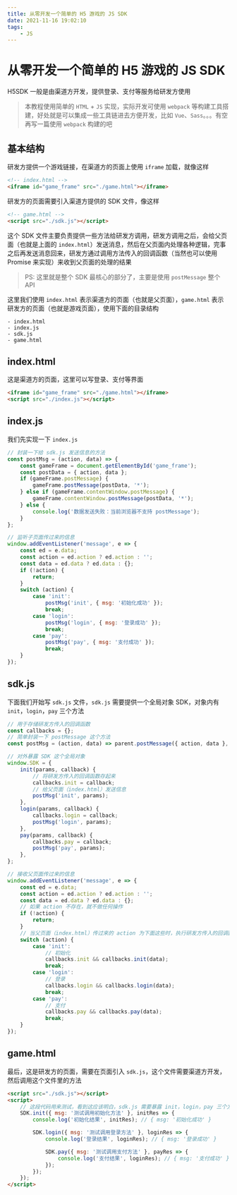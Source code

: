```yaml
---
title: 从零开发一个简单的 H5 游戏的 JS SDK
date: 2021-11-16 19:02:10
tags:
    - JS
---
```


# 从零开发一个简单的 H5 游戏的 JS SDK

H5SDK 一般是由渠道方开发，提供登录、支付等服务给研发方使用

> 本教程使用简单的 `HTML` + `JS` 实现，实际开发可使用 `webpack` 等构建工具搭建，好处就是可以集成一些工具链进去方便开发，比如 `Vue`、`Sass`。。。有空再写一篇使用 `webpack` 构建的吧

## 基本结构

研发方提供一个游戏链接，在渠道方的页面上使用 `iframe` 加载，就像这样

```html
<!-- index.html -->
<iframe id="game_frame" src="./game.html"></iframe>
```

研发方的页面需要引入渠道方提供的 SDK 文件，像这样

```html
<!-- game.html -->
<script src="./sdk.js"></script>
```

这个 SDK 文件主要负责提供一些方法给研发方调用，研发方调用之后，会给父页面（也就是上面的 `index.html`）发送消息，然后在父页面内处理各种逻辑，完事之后再发送消息回来，研发方通过调用方法传入的回调函数（当然也可以使用 Promise 来实现）来收到父页面的处理的结果

> PS: 这里就是整个 SDK 最核心的部分了，主要是使用 `postMessage` 整个 API

这里我们使用 `index.html` 表示渠道方的页面（也就是父页面），`game.html` 表示研发方的页面（也就是游戏页面），使用下面的目录结构

```text
- index.html
- index.js
- sdk.js
- game.html
```

## index.html

这是渠道方的页面，这里可以写登录、支付等界面

```html
<iframe id="game_frame" src="./game.html"></iframe>
<script src="./index.js"></script>
```

## index.js

我们先实现一下 `index.js`

```js
// 封装一下给 sdk.js 发送信息的方法
const postMsg = (action, data) => {
    const gameFrame = document.getElementById('game_frame');
    const postData = { action, data };
    if (gameFrame.postMessage) {
        gameFrame.postMessage(postData, '*');
    } else if (gameFrame.contentWindow.postMessage) {
        gameFrame.contentWindow.postMessage(postData, '*');
    } else {
        console.log('数据发送失败：当前浏览器不支持 postMessage');
    }
};

// 监听子页面传过来的信息
window.addEventListener('message', e => {
    const ed = e.data;
    const action = ed.action ? ed.action : '';
    const data = ed.data ? ed.data : {};
    if (!action) {
        return;
    }
    switch (action) {
        case 'init':
            postMsg('init', { msg: '初始化成功' });
            break;
        case 'login':
            postMsg('login', { msg: '登录成功' });
            break;
        case 'pay':
            postMsg('pay', { msg: '支付成功' });
            break;
    }
});
```

## sdk.js

下面我们开始写 `sdk.js` 文件，`sdk.js` 需要提供一个全局对象 SDK，对象内有 `init`，`login`，`pay` 三个方法

```js
// 用于存储研发方传入的回调函数
const callbacks = {};
// 简单封装一下 postMessage 这个方法
const postMsg = (action, data) => parent.postMessage({ action, data }, '*');

// 对外暴露 SDK 这个全局对象
window.SDK = {
    init(params, callback) {
        // 将研发方传入的回调函数存起来
        callbacks.init = callback;
        // 给父页面（index.html）发送信息
        postMsg('init', params);
    },
    login(params, callback) {
        callbacks.login = callback;
        postMsg('login', params);
    },
    pay(params, callback) {
        callbacks.pay = callback;
        postMsg('pay', params);
    },
};

// 接收父页面传过来的信息
window.addEventListener('message', e => {
    const ed = e.data;
    const action = ed.action ? ed.action : '';
    const data = ed.data ? ed.data : {};
    // 如果 action 不存在，就不做任何操作
    if (!action) {
        return;
    }
    // 当父页面（index.html）传过来的 action 为下面这些时，执行研发方传入的回调函数，并把结果作为参数传进去，这样研发方就可以在回调函数那里取到父页面返回的结果了
    switch (action) {
        case 'init':
            // 初始化
            callbacks.init && callbacks.init(data);
            break;
        case 'login':
            // 登录
            callbacks.login && callbacks.login(data);
            break;
        case 'pay':
            // 支付
            callbacks.pay && callbacks.pay(data);
            break;
    }
});
```

## game.html

最后，这是研发方的页面，需要在页面引入 `sdk.js`，这个文件需要渠道方开发，然后调用这个文件里的方法

```html
<script src="./sdk.js"></script>
<script>
    // 这段代码用来测试，看到这应该明白，sdk.js 需要暴露 init，login，pay 三个方法出来供研发方调用
    SDK.init({ msg: '测试调用初始化方法' }, initRes => {
        console.log('初始化结果', initRes); // { msg: '初始化成功' }

        SDK.login({ msg: '测试调用登录方法' }, loginRes => {
            console.log('登录结果', loginRes); // { msg: '登录成功' }

            SDK.pay({ msg: '测试调用支付方法' }, payRes => {
                console.log('支付结果', loginRes); // { msg: '支付成功' }
            });
        });
    });
</script>
```
